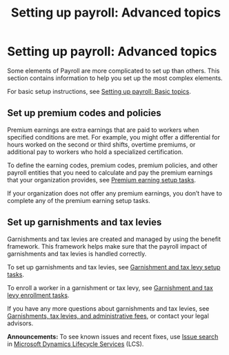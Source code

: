 ﻿---
title: 'Setting up payroll: Advanced topics'
TOCTitle: 'Setting up payroll: Advanced topics'
ms:assetid: 0deddc47-d52d-487e-ae41-0234b3eaa477
ms:mtpsurl: https://technet.microsoft.com/en-us/library/Dn876701(v=AX.60)
ms:contentKeyID: 63387848
ms.date: 11/15/2014
mtps_version: v=AX.60
f1_keywords:
- tax levy
- garnishment
- garnishments
- tax levies
- Payroll
- premiums
- premium earnings
---

# Setting up payroll: Advanced topics 


Some elements of Payroll are more complicated to set up than others. This section contains information to help you set up the most complex elements.

For basic setup instructions, see [Setting up payroll: Basic topics](setting-up-payroll-basic-topics.md).

## Set up premium codes and policies

Premium earnings are extra earnings that are paid to workers when specified conditions are met. For example, you might offer a differential for hours worked on the second or third shifts, overtime premiums, or additional pay to workers who hold a specialized certification.

To define the earning codes, premium codes, premium policies, and other payroll entities that you need to calculate and pay the premium earnings that your organization provides, see [Premium earning setup tasks](premium-earning-setup-tasks.md).

If your organization does not offer any premium earnings, you don’t have to complete any of the premium earning setup tasks.

## Set up garnishments and tax levies

Garnishments and tax levies are created and managed by using the benefit framework. This framework helps make sure that the payroll impact of garnishments and tax levies is handled correctly.

To set up garnishments and tax levies, see [Garnishment and tax levy setup tasks](garnishment-and-tax-levy-setup-tasks.md).

To enroll a worker in a garnishment or tax levy, see [Garnishment and tax levy enrollment tasks](garnishment-and-tax-levy-enrollment-tasks.md).

If you have any more questions about garnishments and tax levies, see [Garnishments, tax levies, and administrative fees](garnishments-tax-levies-and-administrative-fees.md), or contact your legal advisors.

  
**Announcements:** To see known issues and recent fixes, use [Issue search](http://go.microsoft.com/fwlink/?linkid=389258) in [Microsoft Dynamics Lifecycle Services](http://go.microsoft.com/fwlink/?linkid=306505) (LCS).

